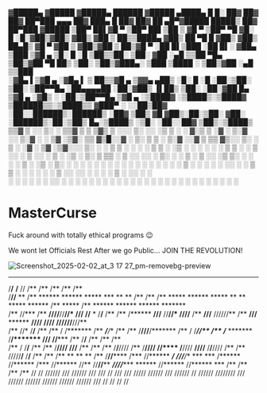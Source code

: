 ▓█████▄ ▓█████ ▓█████▄   ██████ ▓█████  ▄████▄      █     █░ ██▓ ██▓     ██▓        ██▀███   ▄▄▄       ██▓ ███▄    █     ██▓     ██▓ ██ ▄█▀▓█████      █████▒ ██▓ ██▀███  ▓█████ 
▒██▀ ██▌▓█   ▀ ▒██▀ ██▌▒██    ▒ ▓█   ▀ ▒██▀ ▀█     ▓█░ █ ░█░▓██▒▓██▒    ▓██▒       ▓██ ▒ ██▒▒████▄    ▓██▒ ██ ▀█   █    ▓██▒    ▓██▒ ██▄█▒ ▓█   ▀    ▓██   ▒ ▓██▒▓██ ▒ ██▒▓█   ▀ 
░██   █▌▒███   ░██   █▌░ ▓██▄   ▒███   ▒▓█    ▄    ▒█░ █ ░█ ▒██▒▒██░    ▒██░       ▓██ ░▄█ ▒▒██  ▀█▄  ▒██▒▓██  ▀█ ██▒   ▒██░    ▒██▒▓███▄░ ▒███      ▒████ ░ ▒██▒▓██ ░▄█ ▒▒███   
░▓█▄   ▌▒▓█  ▄ ░▓█▄   ▌  ▒   ██▒▒▓█  ▄ ▒▓▓▄ ▄██▒   ░█░ █ ░█ ░██░▒██░    ▒██░       ▒██▀▀█▄  ░██▄▄▄▄██ ░██░▓██▒  ▐▌██▒   ▒██░    ░██░▓██ █▄ ▒▓█  ▄    ░▓█▒  ░ ░██░▒██▀▀█▄  ▒▓█  ▄ 
░▒████▓ ░▒████▒░▒████▓ ▒██████▒▒░▒████▒▒ ▓███▀ ░   ░░██▒██▓ ░██░░██████▒░██████▒   ░██▓ ▒██▒ ▓█   ▓██▒░██░▒██░   ▓██░   ░██████▒░██░▒██▒ █▄░▒████▒   ░▒█░    ░██░░██▓ ▒██▒░▒████▒
 ▒▒▓  ▒ ░░ ▒░ ░ ▒▒▓  ▒ ▒ ▒▓▒ ▒ ░░░ ▒░ ░░ ░▒ ▒  ░   ░ ▓░▒ ▒  ░▓  ░ ▒░▓  ░░ ▒░▓  ░   ░ ▒▓ ░▒▓░ ▒▒   ▓▒█░░▓  ░ ▒░   ▒ ▒    ░ ▒░▓  ░░▓  ▒ ▒▒ ▓▒░░ ▒░ ░    ▒ ░    ░▓  ░ ▒▓ ░▒▓░░░ ▒░ ░
 ░ ▒  ▒  ░ ░  ░ ░ ▒  ▒ ░ ░▒  ░ ░ ░ ░  ░  ░  ▒        ▒ ░ ░   ▒ ░░ ░ ▒  ░░ ░ ▒  ░     ░▒ ░ ▒░  ▒   ▒▒ ░ ▒ ░░ ░░   ░ ▒░   ░ ░ ▒  ░ ▒ ░░ ░▒ ▒░ ░ ░  ░    ░       ▒ ░  ░▒ ░ ▒░ ░ ░  ░
 ░ ░  ░    ░    ░ ░  ░ ░  ░  ░     ░   ░             ░   ░   ▒ ░  ░ ░     ░ ░        ░░   ░   ░   ▒    ▒ ░   ░   ░ ░      ░ ░    ▒ ░░ ░░ ░    ░       ░ ░     ▒ ░  ░░   ░    ░   
   ░       ░  ░   ░          ░     ░  ░░ ░             ░     ░      ░  ░    ░  ░      ░           ░  ░ ░           ░        ░  ░ ░  ░  ░      ░  ░            ░     ░        ░  ░
 ░              ░                      ░                                                                                                                                         

# MasterCurse
Fuck around with totally ethical programs 😉

We wont let Officials Rest After we go Public...
JOIN THE REVOLUTION!


![Screenshot_2025-02-02_at_3 17 27_pm-removebg-preview](https://github.com/user-attachments/assets/a9d60a1c-d4d1-493c-b4ad-ff437ebb420b)⠀⠀





 ****     ****                                          **  **  **       **                                                               **              **                                                                    
/**/**   **/**                                         //  /** /**      /**                                                              /**             /**                                                                    
/**//** ** /**  ******  ******  *****        ***     ** ** /** /**      /**       *****        ******  *****  **    **  *****   ******   /**  *****      /**        ******  ******   ******  *******                            
/** //***  /** **////**//**//* **///**      //**  * /**/** /** /**      /******  **///**      //**//* **///**/**   /** **///** //////**  /** **///**  ******       **////  **////** **////**//**///**                           
/**  //*   /**/**   /** /** / /*******       /** ***/**/** /** /**      /**///**/*******       /** / /*******//** /** /*******  *******  /**/******* **///**      //***** /**   /**/**   /** /**  /**                           
/**   /    /**/**   /** /**   /**////        /****/****/** /** /**      /**  /**/**////        /**   /**////  //****  /**////  **////**  /**/**//// /**  /**       /////**/**   /**/**   /** /**  /**       **       **       **
/**        /**//****** /***   //******       ***/ ///**/** *** ***      /****** //******      /***   //******  //**   //******//******** ***//******//******       ****** //****** //******  ***  /**      /**      /**      /**
//         //  //////  ///     //////       ///    /// // /// ///       /////    //////       ///     //////    //     //////  //////// ///  //////  //////       //////   //////   //////  ///   //       //       //       // 

